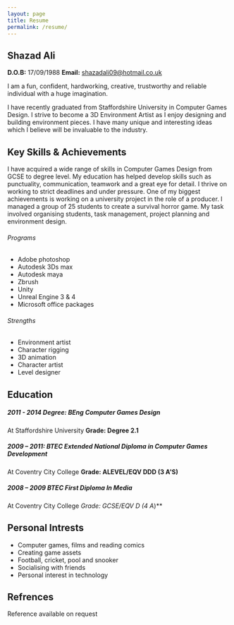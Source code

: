 ```yaml
---
layout: page
title: Resume
permalink: /resume/
---
```


## Shazad Ali
**D.O.B:** 17/09/1988
**Email:** shazadali09@hotmail.co.uk

I am a fun, confident, hardworking, creative, trustworthy and reliable individual with a
huge imagination.

I have recently graduated from Staffordshire University in Computer Games Design. I
strive to become a 3D Environment Artist as I enjoy designing and building environment pieces. I have many unique and interesting ideas which I believe will be invaluable to the industry.

## Key Skills & Achievements

I have acquired a wide range of skills in Computer Games Design from GCSE to
degree level. My education has helped develop skills such as punctuality,
communication, teamwork and a great eye for detail. I thrive on working to strict
deadlines and under pressure. One of my biggest achievements is working on a university project  in the role of a producer. I managed a group of 25 students to create a survival horror game. My task involved organising students, task management, project planning and environment design.

###### Programs

- Adobe photoshop
- Autodesk 3Ds max
- Autodesk maya
- Zbrush
- Unity
- Unreal Engine 3 & 4
- Microsoft office packages

###### Strengths

- Environment artist
- Character rigging
- 3D animation
- Character artist
- Level designer

## Education

##### 2011 - 2014 Degree: BEng Computer Games Design
At Staffordshire University **Grade: Degree 2.1**

##### 2009 – 2011: BTEC Extended National Diploma in Computer Games Development
At Coventry City College **Grade: ALEVEL/EQV DDD (3 A'S)**

##### 2008 – 2009 BTEC First Diploma In Media
At Coventry City College **Grade: GCSE/EQV D* (4 A*)**

## Personal Intrests

- Computer games, films and reading comics
- Creating game assets
- Football, cricket, pool and snooker
- Socialising with friends
- Personal interest in technology

## Refrences

Reference available on request
